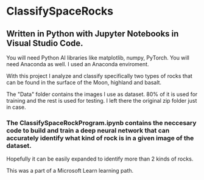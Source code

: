 # ClassifySpaceRocks
 
## Written in Python with Jupyter Notebooks in Visual Studio Code.
 
You will need Python AI libraries like matplotlib, numpy, PyTorch. You will need Anaconda as well. I used an Anaconda enviroment.
 
With this project I analyze and classify specifically two types of rocks that can be found in the surface of the Moon, highland and basalt.
 
The "Data" folder contains the images I use as dataset. 80% of it is used for training and the rest is used for testing. I left there the original zip folder just in case.
 
### The ClassifySpaceRockProgram.ipynb contains the neccesary code to build and train a deep neural network that can accurately identify what kind of rock is in a given image of the dataset.
 
Hopefully it can be easily expanded to identify more than 2 kinds of rocks.

This was a part of a Microsoft Learn learning path.
